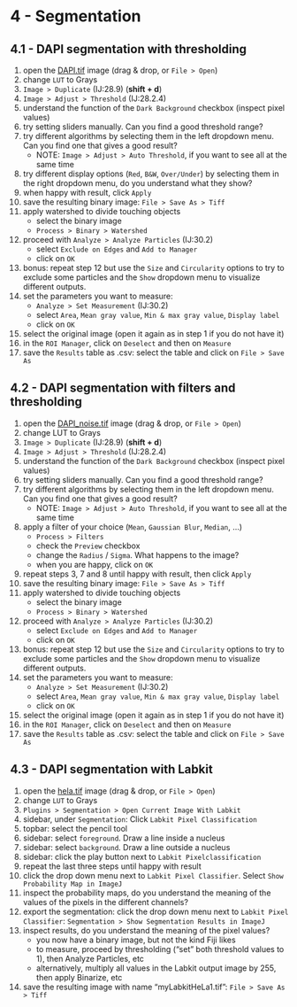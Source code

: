 # 4 - Segmentation

## 4.1 - DAPI segmentation with thresholding

1. open the [DAPI.tif](../data/DAPI.tif) image (drag & drop, or `File > Open`)
2. change `LUT` to Grays
3. `Image > Duplicate` (IJ:28.9) (**shift + d**)
4. `Image > Adjust > Threshold` (IJ:28.2.4)
5. understand the function of the `Dark Background` checkbox (inspect pixel values)
6. try setting sliders manually. Can you find a good threshold range?
7. try different algorithms by selecting them in the left dropdown menu. Can you find one that gives a good result?
    - NOTE: `Image > Adjust > Auto Threshold`, if you want to see all at the same time
8. try different display options (`Red`, `B&W`, `Over/Under`) by selecting them in the right dropdown menu, do you understand what they show?
9. when happy with result, click `Apply`
10. save the resulting binary image: `File > Save As > Tiff`
11. apply watershed to divide touching objects
    - select the binary image
    - `Process > Binary > Watershed`
12. proceed with `Analyze > Analyze Particles` (IJ:30.2)
    - select `Exclude on Edges` and `Add to Manager`
    - click on `OK`
13. bonus: repeat step 12 but use the `Size` and `Circularity` options to try to exclude some particles and the `Show` dropdown menu to visualize different outputs.
14. set the parameters you want to measure:
    - `Analyze > Set Measurement` (IJ:30.2)
    - select `Area`, `Mean gray value`, `Min & max gray value`, `Display label`
    - click on `OK`
15. select the original image (open it again as in step 1 if you do not have it)
16. in the `ROI Manager`, click on `Deselect` and then on `Measure`
17. save the `Results` table as .csv: select the table and click on `File > Save As`

## 4.2 - DAPI segmentation with filters and thresholding

1. open the [DAPI_noise.tif](../data/DAPI_noise.tif) image (drag & drop, or `File > Open`)
2. change LUT to Grays
3. `Image > Duplicate` (IJ:28.9) (**shift + d**)
4. `Image > Adjust > Threshold` (IJ:28.2.4)
5. understand the function of the `Dark Background` checkbox (inspect pixel values)
6. try setting sliders manually. Can you find a good threshold range?
7. try different algorithms by selecting them in the left dropdown menu. Can you find one that gives a good result?
    - NOTE: `Image > Adjust > Auto Threshold`, if you want to see all at the same time
8. apply a filter of your choice (`Mean`, `Gaussian Blur`, `Median`, ...)
    - `Process > Filters`
    - check the `Preview` checkbox
    - change the `Radius` / `Sigma`. What happens to the image?
    - when you are happy, click on `OK`
9. repeat steps 3, 7 and 8 until happy with result, then click `Apply`
10. save the resulting binary image: `File > Save As > Tiff`
11. apply watershed to divide touching objects
    - select the binary image
    - `Process > Binary > Watershed`
12. proceed with `Analyze > Analyze Particles` (IJ:30.2)
    - select `Exclude on Edges` and `Add to Manager`
    - click on `OK`
13. bonus: repeat step 12 but use the `Size` and `Circularity` options to try to exclude some particles and the `Show` dropdown menu to visualize different outputs.
14. set the parameters you want to measure:
    - `Analyze > Set Measurement` (IJ:30.2)
    - select `Area`, `Mean gray value`, `Min & max gray value`, `Display label`
    - click on `OK`
15. select the original image (open it again as in step 1 if you do not have it)
16. in the `ROI Manager`, click on `Deselect` and then on `Measure`
17. save the `Results` table as .csv: select the table and click on `File > Save As`

## 4.3 - DAPI segmentation with Labkit 

1. open the [hela.tif](../data/hela.tif) image (drag & drop, or `File > Open`)
2. change `LUT` to Grays
3. `Plugins > Segmentation > Open Current Image With Labkit`
4. sidebar, under `Segmentation`: Click `Labkit Pixel Classification`
5. topbar: select the pencil tool 
6. sidebar: select `foreground`. Draw a line inside a nucleus
7. sidebar: select `background`. Draw a line outside a nucleus 
8. sidebar: click the play button next to `Labkit Pixelclassification`
9. repeat the last three steps until happy with result
10. click the drop down menu next to `Labkit Pixel Classifier`. Select `Show Probability Map in ImageJ`
11. inspect the probability maps, do you understand the meaning of the values of the pixels in the different channels?
12. export the segmentation: click the drop down menu next to `Labkit Pixel Classifier`: `Segmentation > Show Segmentation Results in ImageJ`
13. inspect results, do you understand the meaning of the pixel values?
    - you now have a binary image, but not the kind Fiji likes
    - to measure, proceed by thresholding (“set” both threshold values to 1), then Analyze Particles, etc
    - alternatively, multiply all values in the Labkit output image by 255, then apply Binarize, etc
14. save the resulting image with name “myLabkitHeLa1.tif”: `File > Save As > Tiff`
